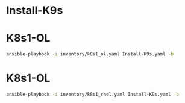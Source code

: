 # Install-K9s

# K8s1-OL
```bash
ansible-playbook -i inventory/k8s1_ol.yaml Install-K9s.yaml -b
```

# K8s1-OL
```bash
ansible-playbook -i inventory/k8s1_rhel.yaml Install-K9s.yaml -b
```
